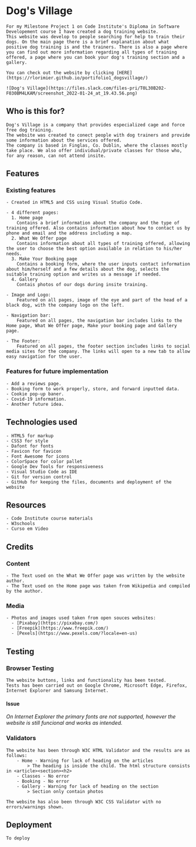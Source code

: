 # Dog's Village

    For my Milestone Project 1 on Code Institute's Diploma in Software Developement course I have created a dog training website.
    This website was develop to people searching for help to train their dogs. On the main page there is a brief explanation about what positive dog training is and the trainers. There is also a page where you can find out more information regarding all types of training offered, a page where you can book your dog's training section and a gallery.

    You can check out the website by clicking [HERE](https://rlorimier.github.io/portifolio1_dogsvillage/)
    
    ![Dog's Village](https://files.slack.com/files-pri/T0L30B202-F030BM4LKAM/screenshot_2022-01-24_at_19.43.56.png)

## Who is this for?
    Dog's Village is a company that provides especialized cage and force free dog training.
    The website was created to conect people with dog trainers and provide some information about the services offered.
    The company is based in Finglas, Co. Dublin, where the classes mostly take place. We also offer individual/private classes for those who, for any reason, can not attend insite.

## Features
### Existing features
    - Created in HTML5 and CSS using Visual Studio Code.
  
    - 4 different pages:
      1. Home page
        Contains a brief information about the company and the type of training offered. Also contains information about how to contact us by phone and email and the address including a map.
      2. What We Offer page
        Contains information about all types of training offered, allowing the user to choose the best option available in relation to his/her needs.
      3. Make Your Booking page
        Contains a booking form, where the user inputs contact information about him/herself and a few details about the dog, selects the suitable training option and writes us a message if needed.
      4. Gallery
        Contais photos of our dogs during insite training.

    - Image and Logo:
        Featured on all pages, image of the eye and part of the head of a black dog, with the company logo on the left.
  
    - Navigation bar:
        Featured on all pages, the navigation bar includes links to the Home page, What We Offer page, Make your booking page and Gallery page.

    - The Footer:
        Featured on all pages, the footer section includes links to social media sites for the company. The links will open to a new tab to allow easy navigation for the user.
    
### Features for future implementation
    - Add a reviews page.
    - Booking form to work properly, store, and forward inputted data.
    - Cookie pop-up baner.
    - Covid-19 information.
    - Another future idea.

## Technologies used
    - HTML5 for markup
    - CSS3 for style
    - Dafont for fonts
    - Favicon for favicon
    - Font Awesome for icons
    - ColorSpace for color pallet
    - Google Dev Tools for responsiveness
    - Visual Studio Code as IDE
    - Git for version control
    - GitHub for keeping the files, documents and deployment of the website

## Resources
    - Code Institute course materials
    - W3schools
    - Curso em Video

## Credits
### Content
    - The Text used on the What We Offer page was written by the website author.
    - The Text used on the Home page was taken from Wikipedia and compiled by the author.
### Media
    - Photos and images used taken from open souces websites: 
      - [Pixabay](https://pixabay.com/)
      - [Freepik](https://www.freepik.com/) 
      - [Pexels](https://www.pexels.com/?locale=en-us)

## Testing
### Browser Testing
    The website buttons, links and functionality has been tested.
    Tests has been carried out on Google Chrome, Microsoft Edge, Firefox, Internet Explorer and Samsung Internet.
#### Issue
*On Internet Explorer the primary fonts are not supported, however the website is still funcional and works as intended.*
### Validators
    The website has been through W3C HTML Validator and the results are as follows:
        - Home - Warning for lack of heading on the articles
            > The heading is inside the child. The html structure consists in <article><section><h2>
        - Classes - No error
        - Booking - No error
        - Gallery - Warning for lack of heading on the section
            > Section only contain photos

    The website has also been through W3C CSS Validator with no errors/warnings shown.

## Deployment
    To deploy


    

